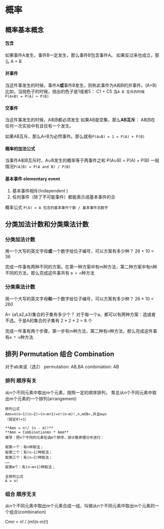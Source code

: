 # 概率


## 概率基本概念

#### 包含  
如果事件A发生，事件B一定发生，那么事件B包含事件A。
如果反过来也成立，那么  A = B 

#### 并事件  
当这件事发生的时候，事件A**或**事件B发生，则称此事件为A和B的并事件。(A+B)
比如，当抛色子的时候，抛出的色子是1或者5： C1 + C5
当`A B 互斥的时候 P(A+B) = P(A) + P(B)`



#### 交事件  
当这件事发生的时候，A和B都必须发生
如果AB是空集，那么**AB互斥**： A和B在任何一次实验中有且仅有一个发生。

如果AB互斥，那么A+B为必然事件。那么就有`P(A∪B) = 1 = P(A) + P(B) `

#### 概率的加法公式  
当事件A和B互斥时，A∪B发生的概率等于两事件之和
P(A∪B) = P(A) + P(B)
一般情况`P(A|B) = P(A and B) / P(B)`
#### 基本事件 elementary event
1. 基本事件相斥(Independent )
2. 任何事件（除了不可能事件）都能表示成基本事件的合

概率公式
`P(A) = A 包含的基本事件个数 / 基本事件总数字`


## 分类加法计数和分类乘法计数

### 分类加法计数
用一个大写的英文字母**或**一个数字给位子编号，可以方案有多少种？
26 + 10 = 36

完成一件事有两种不同的方案。在第一种方案中有m种方法，第二种方案中有n种不同的方法，那么完成这件事共有  `m + n`种方法

### 分类乘法计数
用一个大写的英文字母**和**一个数字给位子编号，可以方案有多少种？
26 * 10 = 260 

A= {a1,a2,a3}集合的子集有多少个？ 对于每一个a，都可以有两种方案：选或者不选。于是A的集合的子集有 2 * 2 * 2 = 8 个 

完成一件事有两个步骤，第一步有m种方法，第二种有n种方法，那么完成这件事有`m * n`种方法

## 排列 Permutation 组合 Combination

对于ab来说（选2）
permutation: AB,BA
combiniation: AB

### 排列 顺序有关
从n个不同元素中取出m个元素，按照一定的顺序排列， 焦总从n个不同元素中取出m个元素的一个排列(arrangement)
```
排列公式
Amn=n(n−1)(n−2)⋯(n−m+1)=n!(n−m)!,n,m∈N∗,并且m≤n
（规定0!=1）

**Amn = n!/ (n - m)!**
**Amn = Combinationmn * Amm**
推导：把n个不同的元素任选m个排序，按计数原理分步进行：

取第一个：有n种取法；
取第二个：有(n−1)种取法；
取第三个：有(n−2)种取法；
……
取第m个：有(n−m+1)种取法；

```

```
全排列公式
A = n!
```


### 组合 顺序无关
从n个不同元素中取出m个元素合成一组，叫做从n个不同元素中取出m个元素的一个组合(combination)  

Cmn = n! / (m!(n-m)!)